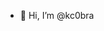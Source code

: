 - 👋 Hi, I’m @kc0bra
<!---
kc0bra/kc0bra is a ✨ special ✨ repository because its `README.md` (this file) appears on your GitHub profile.
You can click the Preview link to take a look at your changes.
--->
